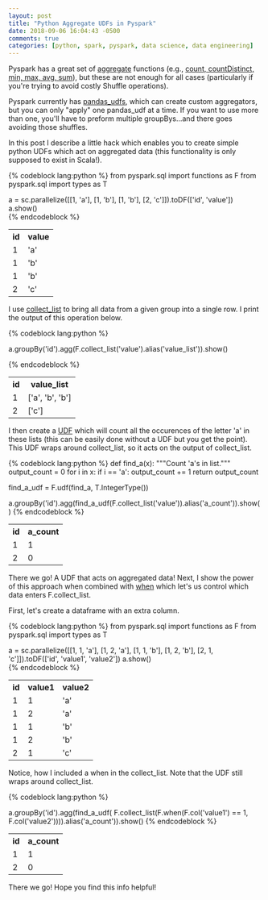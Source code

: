 ```yaml
---
layout: post
title: "Python Aggregate UDFs in Pyspark"
date: 2018-09-06 16:04:43 -0500
comments: true
categories: [python, spark, pyspark, data science, data engineering]
---
```


Pyspark has a great set of [aggregate](http://spark.apache.org/docs/latest/api/python/pyspark.sql.html#pyspark.sql.DataFrame.agg) functions (e.g., [count, countDistinct, min, max, avg, sum](http://spark.apache.org/docs/latest/api/python/pyspark.sql.html#pyspark.sql.GroupedData)), but these are not enough for all cases (particularly if you're trying to avoid costly Shuffle operations).

Pyspark currently has [pandas_udfs](http://spark.apache.org/docs/latest/api/python/pyspark.sql.html#pyspark.sql.functions.pandas_udf), which can create custom aggregators, but you can only "apply" one pandas_udf at a time. If you want to use more than one, you'll have to preform multiple groupBys...and there goes avoiding those shuffles.

In this post I describe a little hack which enables you to create simple python UDFs which act on aggregated data (this functionality is only supposed to exist in Scala!).

{% codeblock lang:python %}
from pyspark.sql import functions as F
from pyspark.sql import types as T

a = sc.parallelize([[1, 'a'],
                    [1, 'b'],
                    [1, 'b'],
                    [2, 'c']]).toDF(['id', 'value'])
a.show()            
{% endcodeblock %}

<table style="width:100%">
 <tr>
   <th>id</th>
   <th>value</th>
 </tr>
 <tr>
   <td>1</td>
   <td>'a'</td>
 </tr>
 <tr>
   <td>1</td>
   <td>'b'</td>
 </tr>
 <tr>
   <td>1</td>
   <td>'b'</td>
 </tr>
 <tr>
   <td>2</td>
   <td>'c'</td>
 </tr>
</table>

I use [collect_list](http://spark.apache.org/docs/latest/api/python/pyspark.sql.html#pyspark.sql.functions.collect_list) to bring all data from a given group into a single row. I print the output of this operation below.

{% codeblock lang:python %}

a.groupBy('id').agg(F.collect_list('value').alias('value_list')).show()

{% endcodeblock %}

<table style="width:100%">
 <tr>
   <th>id</th>
   <th>value_list</th>
 </tr>
 <tr>
   <td>1</td>
   <td>['a', 'b', 'b']</td>
 </tr>
 <tr>
   <td>2</td>
   <td>['c']</td>
 </tr>
</table>

I then create a [UDF](http://spark.apache.org/docs/latest/api/python/pyspark.sql.html#pyspark.sql.functions.udf) which will count all the occurences of the letter 'a' in these lists (this can be easily done without a UDF but you get the point). This UDF wraps around collect_list, so it acts on the output of collect_list.

{% codeblock lang:python %}
def find_a(x):
  """Count 'a's in list."""
  output_count = 0
  for i in x:
    if i == 'a':
      output_count += 1
  return output_count

find_a_udf = F.udf(find_a, T.IntegerType())

a.groupBy('id').agg(find_a_udf(F.collect_list('value')).alias('a_count')).show()
{% endcodeblock %}

<table style="width:100%">
 <tr>
   <th>id</th>
   <th>a_count</th>
 </tr>
 <tr>
   <td>1</td>
   <td>1</td>
 </tr>
 <tr>
   <td>2</td>
   <td>0</td>
 </tr>
</table>

There we go! A UDF that acts on aggregated data! Next, I show the power of this approach when combined with [when](http://spark.apache.org/docs/latest/api/python/pyspark.sql.html#pyspark.sql.functions.when) which let's us control which data enters F.collect_list.

First, let's create a dataframe with an extra column.

{% codeblock lang:python %}
from pyspark.sql import functions as F
from pyspark.sql import types as T

a = sc.parallelize([[1, 1, 'a'],
                    [1, 2, 'a'],
                    [1, 1, 'b'],
                    [1, 2, 'b'],
                    [2, 1, 'c']]).toDF(['id', 'value1', 'value2'])
a.show()            
{% endcodeblock %}

<table style="width:100%">
 <tr>
   <th>id</th>
   <th>value1</th>
   <th>value2</th>
 </tr>
 <tr>
   <td>1</td>
   <td>1</td>
   <td>'a'</td>
 </tr>
 <tr>
   <td>1</td>
   <td>2</td>
   <td>'a'</td>
 </tr>
 <tr>
   <td>1</td>
   <td>1</td>
   <td>'b'</td>
 </tr>
 <tr>
   <td>1</td>
   <td>2</td>
   <td>'b'</td>
 </tr>
 <tr>
   <td>2</td>
   <td>1</td>
   <td>'c'</td>
 </tr>
</table>

Notice, how I included a when in the collect_list. Note that the UDF still wraps around collect_list.

{% codeblock lang:python %}

a.groupBy('id').agg(find_a_udf( F.collect_list(F.when(F.col('value1') == 1, F.col('value2')))).alias('a_count')).show()
{% endcodeblock %}

<table style="width:100%">
 <tr>
   <th>id</th>
   <th>a_count</th>
 </tr>
 <tr>
   <td>1</td>
   <td>1</td>
 </tr>
 <tr>
   <td>2</td>
   <td>0</td>
 </tr>
</table>

There we go! Hope you find this info helpful!
